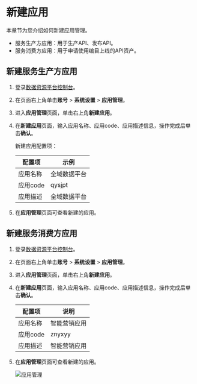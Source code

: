 # 新建应用

本章节为您介绍如何新建应用管理。

-   服务生产方应用：用于生产API、发布API。
-   服务消费方应用：用于申请使用编目上线的API资产。

## 新建服务生产方应用

1.  登录[数据资源平台控制台](https://dataq.console.aliyun.com)。

2.  在页面右上角单击**账号** \> **系统设置** \> **应用管理**。

3.  进入**应用管理**页面，单击右上角**新建应用**。

4.  在**新建应用**页面，输入应用名称、应用code、应用描述信息，操作完成后单击**确认**。

    新建应用配置项：

    |配置项|示例|
    |---|--|
    |应用名称|全域数据平台|
    |应用code|qysjpt|
    |应用描述|全域数据平台|

5.  在**应用管理**页面可查看新建的应用。


## 新建服务消费方应用

1.  登录[数据资源平台控制台](https://dataq.console.aliyun.com)。

2.  在页面右上角单击**账号** \> **系统设置** \> **应用管理**。

3.  进入**应用管理**页面，单击右上角**新建应用**。

4.  在**新建应用**页面，输入应用名称、应用code、应用描述信息，操作完成后单击**确认**。

    |配置项|说明|
    |---|--|
    |应用名称|智能营销应用|
    |应用code|znyxyy|
    |应用描述|智能营销应用|

5.  在**应用管理**页面可查看新建的应用。

    ![应用管理](https://static-aliyun-doc.oss-accelerate.aliyuncs.com/assets/img/zh-CN/7070969161/p206872.png)


